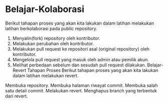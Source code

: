 # Belajar-Kolaborasi
Berikut tahapan proses yang akan kita lakukan dalam latihan melakukan latihan berkolaborasi pada public repository.
1. Menyalin(fork) repository oleh kontributor.
2. Melakukan perubahan oleh kontributor.
3. Melakukan pull request ke repositori asal (original repository) oleh kontributor.
4. Mengelola pull request yang masuk oleh admin atau pemilik akun.
5. Melihat perbedaan sebelum dan sesudah pull request dilakukan.
Belajar-Revert
Tahapan Proses
Berikut tahapan proses yang akan kita lakukan dalam latihan melakukan revert.

Membuka repository.
Membuka halaman riwayat commit.
Membuka salah satu detail commit.
Melakukan revert.
Menghapus branch yang terbentuk dari revert.
